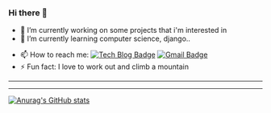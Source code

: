 ### Hi there 👋


<!-- **LEEHYUNDONG/LEEHYUNDONG** is a ✨ _special_ ✨ repository because its `README.md` (this file) appears on your GitHub profile. -->


- 🔭 I’m currently working on some projects that i'm interested in
- 🌱 I’m currently learning computer science, django..
<!-- - 👯 I’m looking to collaborate on ...
- 🤔 I’m looking for help with ...
- 💬 Ask me about ... -->
- 📫 How to reach me: [![Tech Blog Badge](http://img.shields.io/badge/-Tech%20blog-black?style=flat-square&logo=github&link=https://zzsza.github.io/)](https://velog.io/@easttwave) [![Gmail Badge](https://img.shields.io/badge/Gmail-d14836?style=flat-square&logo=Gmail&logoColor=white&link=mailto:snugyun01@gmail.com)](mailto:easttwave@gmail.com)
- ⚡ Fun fact: I love to work out and climb a mountain
<!-- - 😄 Pronouns: ... -->

***

<!-- ### 📓 Latest Blog posts -->
<!-- BLOG-POST-LIST:START -->
<!-- - [[TIL]CORS란?](https://velog.io/@easttwave/TILCORS%EB%9E%80)
- [[Algorithm] 코테 intro](https://velog.io/@easttwave/Algorithm-%EC%8B%9C%EA%B0%84-%EB%B3%B5%EC%9E%A1%EB%8F%84)
- [[TIL] websocket vs. RestAPI](https://velog.io/@easttwave/TIL-websocket-vs.-RestAPI)
- [[Algorithm] Bit Mask](https://velog.io/@easttwave/Algorithm-Bit-Mask)
- [[Network]Web server, App 정리](https://velog.io/@easttwave/NetworkWeb-server-App-%EC%A0%95%EB%A6%AC) -->
<!-- BLOG-POST-LIST:END -->


***
[![Anurag's GitHub stats](https://github-readme-stats.vercel.app/api?username=LEEHYUNDONG&show_icons=true&theme=dracula&repo=github-readme-stats)
](https://github.com/anuraghazra/github-readme-stats)


